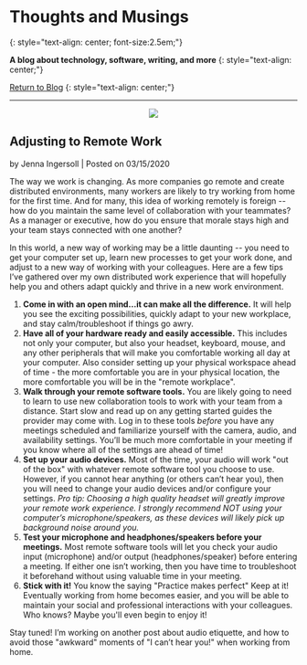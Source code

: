 # Thoughts and Musings
{: style="text-align: center; font-size:2.5em;"}

**A blog about technology, software, writing, and more**
{: style="text-align: center;"}

[Return to Blog](overview.html)
{: style="text-align: center;"}

---

<p style="text-align:center;"><img src="remote-work.png" /></p>

## Adjusting to Remote Work
by Jenna Ingersoll | Posted on 03/15/2020

The way we work is changing. As more companies go remote and create distributed environments, many workers are likely to try working from home for the first time. And for many, this idea of working remotely is foreign -- how do you maintain the same level of collaboration with your teammates? As a manager or executive, how do you ensure that morale stays high and your team stays connected with one another? 

In this world, a new way of working may be a little daunting -- you need to get your computer set up, learn new processes to get your work done, and adjust to a new way of working with your colleagues. Here are a few tips I’ve gathered over my own distributed work experience that will hopefully help you and others adapt quickly and thrive in a new work environment. 
 
1. **Come in with an open mind…it can make all the difference.** It will help you see the exciting possibilities, quickly adapt to your new workplace, and stay calm/troubleshoot if things go awry.
2. **Have all of your hardware ready and easily accessible.** This includes not only your computer, but also your headset, keyboard, mouse, and any other peripherals that will make you comfortable working all day at your computer. Also consider setting up your physical workspace ahead of time - the more comfortable you are in your physical location, the more comfortable you will be in the "remote workplace".
3. **Walk through your remote software tools.** You are likely going to need to learn to use new collaboration tools to work with your team from a distance. Start slow and read up on any getting started guides the provider may come with. Log in to these tools *before* you have any meetings scheduled and familiarize yourself with the camera, audio, and availability settings. You’ll be much more comfortable in your meeting if you know where all of the settings are ahead of time! 
4. **Set up your audio devices.** Most of the time, your audio will work "out of the box" with whatever remote software tool you choose to use. However, if you cannot hear anything (or others can’t hear you), then you will need to change your audio devices and/or configure your settings. *Pro tip: Choosing a high quality headset will greatly improve your remote work experience. I strongly recommend NOT using your computer’s microphone/speakers, as these devices will likely pick up background noise around you.*
5. **Test your microphone and headphones/speakers before your meetings.** Most remote software tools will let you check your audio input (microphone) and/or output (headphones/speaker) before entering a meeting. If either one isn’t working, then you have time to troubleshoot it beforehand without using valuable time in your meeting.
6. **Stick with it!** You know the saying "Practice makes perfect" Keep at it! Eventually working from home becomes easier, and you will be able to maintain your social and professional interactions with your colleagues. Who knows? Maybe you'll even begin to enjoy it!

Stay tuned! I’m working on another post about audio etiquette, and how to avoid those "awkward" moments of "I can’t hear you!" when working from home. 

